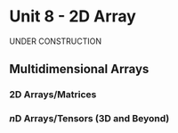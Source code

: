 # Unit 8 - 2D Array
UNDER CONSTRUCTION

## Multidimensional Arrays


### 2D Arrays/Matrices



### *n*D Arrays/Tensors (3D and Beyond)
